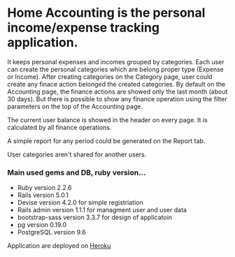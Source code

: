 # Home Accounting is the personal income/expense tracking application.

It keeps personal expenses and incomes grouped by categories. Each user can create the personal categories which are belong proper type (Expense or Income). After creating categories on the Category page, user could create any finace action belonged the created categories.
By default on the Accounting page, the finance actions are showed only the last month (about 30 days). But there is possible to show any finance operation using the filter parameters on the top of the Accounting page.

The current user balance is showed in the header on every page. It is calculated by all finance operations.

A simple report for any period could be generated on the Report tab.

User categories aren't shared for another users.

### Main used gems and DB, ruby version... 

* Ruby 				version 2.2.6
* Rails 			version 5.0.1
* Devise 			version 4.2.0 	for simple registriation
* Rails admin 		version 1.1.1	for managment user and user data
* bootstrap-sass 	version 3.3.7	for design of applicatoin
* pg 				version 0.19.0
* PostgreSQL		version 9.6

Application are deployed on [Heroku](https://home-accounting.herokuapp.com)